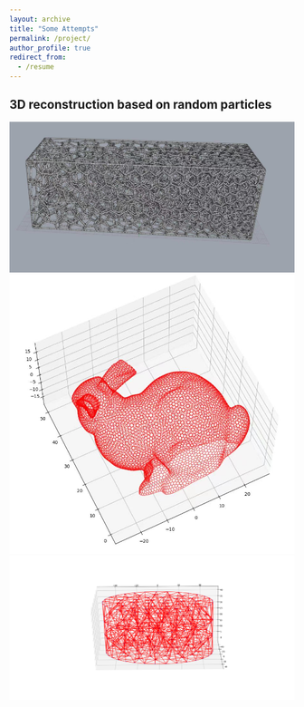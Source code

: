 ```yaml
---
layout: archive
title: "Some Attempts"
permalink: /project/
author_profile: true
redirect_from:
  - /resume
---
```


## 3D reconstruction based on random particles
![Figure1](/files/Figure_1.png)![Figure2](/files/Figure_2.png)![Figure3](/files/Figure_3.png)



